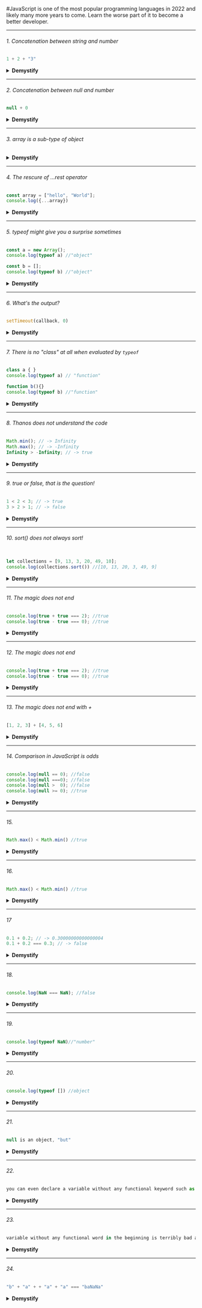 #JavaScript is one of the most popular programming languages in 2022 and likely many more years to come. Learn the worse part of it to become a better developer.

---

###### 1. Concatenation between string and number

```javascript
1 + 2 + "3"
```


<details><summary><b>Demystify</b></summary>
<p>

#### 

33 . First we have 3 as the first + works as a normal mathematical operation and then 3 + "3", the second + plays the role of concatenation.

</p>
</details>

---

###### 2. Concatenation between null and number

```javascript
null + 0
```

<details><summary><b>Demystify</b></summary>
<p>

#### 

It returns 0 because in this operation null is converted to 0.

</p>
</details>

---

###### 3. array is a sub-type of object

<details><summary><b>Demystify</b></summary>
<p>

####

Sure, but looping through an object is a bit different from looping through an array and in this regard [{}, {}], as you might guess, is the best way to construct a huge collection in JavaScript.

</p>
</details>

---

###### 4. The rescure of ...rest operator

```javascript
const array = ["hello", "World"];
console.log({...array})
```

<details><summary><b>Demystify</b></summary>
<p>

You can convert an array to object using ...rest operator. The output will be :

```javascript
[object Object] { 0: "hello", 1: "World" }
```

</p>
</details>

---

###### 5. typeof might give you a surprise sometimes

```javascript
const a = new Array();
console.log(typeof a) //"object"

const b = [];
console.log(typeof b) //"object"
```

<details><summary><b>Demystify</b></summary>
<p>


```javascript
const a = new Array();
console.log(typeof a) //"object"

const b = [];
console.log(typeof b) //"object"
```

The first way to initiate an array is not deemed as a best practice.

</p>
</details>

---

###### 6. What's the output?

```javascript
setTimeout(callback, 0)
```

<details><summary><b>Demystify</b></summary>
<p>

The callback insde the function setTimeout will only be triggered AFTER all synchronous code has been executed, no matter how many mini-second you set here, meaning it does not surely run after 0 second.
</p>
</details>

---

###### 7. There is no "class" at all when evaluated by `typeof`

```javascript
class a { }
console.log(typeof a) // "function"

function b(){}
console.log(typeof b) //"function"
```

<details><summary><b>Demystify</b></summary>
<p>

The long story short: There is no "class" in JavaScript if you use `typeof` operator. But who cares?

</p>
</details>

---

###### 8. Thanos does not understand the code

```javascript
Math.min(); // -> Infinity
Math.max(); // -> -Infinity
Infinity > -Infinity; // -> true
```

<details><summary><b>Demystify</b></summary>
<p>

Note that Math.max() is not the same thing as Number.MAX_VALUE. And hence, as you might see, the following code returns true:

```javascript
Math.min() > Math.max(); //true
```

</p>
</details>

---

###### 9. true or false, that is the question!

```javascript
1 < 2 < 3; // -> true
3 > 2 > 1; // -> false
```

<details><summary><b>Demystify</b></summary>
<p>

As `1 < 2` returns `true` and so `true < 3` also returns `true`. On the second line, `3 > 2` return `true`, but `true > 1` gives us `false`.


</p>
</details>

---

###### 10. sort() does not always sort!

```javascript

let collections = [9, 13, 3, 20, 49, 10];
console.log(collections.sort()) //[10, 13, 20, 3, 49, 9]

```

<details><summary><b>Demystify</b></summary>
<p>

This is not a bug. The native JavaScript method `sort()` converts the list of elements in the array given into strings. It then compares the UTF-16 values and sorts the list based on these UTF-16 values.You might note that the list sorted according to the first digit, so 13 is less than 9 because 1 < 9.

</p>
</details>

---

###### 11. The magic does not end

```javascript
console.log(true + true === 2); //true
console.log(true - true === 0); //true
```

<details><summary><b>Demystify</b></summary>
<p>

Both return true.

But `console.log(true === 1)//` false because here both type and value are taken into account.

</p>
</details>

---

###### 12. The magic does not end

```javascript
console.log(true + true === 2); //true
console.log(true - true === 0); //true
```

<details><summary><b>Demystify</b></summary>
<p>

You might see that the operator == only compares the value while === takes both value and type into consideration.

If you write "10" == 10, then we get true but "10" === 10 returns false.

```javascript
console.log("10" == 10)//true
console.log("10" === 10)//false
```

</p>
</details>

---

###### 13. The magic does not end with +

```javascript
[1, 2, 3] + [4, 5, 6]
```

<details><summary><b>Demystify</b></summary>
<p>

"1,2,34,5,6". When the plus sign (+) is used between two different features/functions in a single context, it might behave quite strangely like above. We know it (+) holds two functions: a mathematical operation and for concatenating string.

</p>
</details>

---

###### 14. Comparison in JavaScript is odds

```javascript
console.log(null == 0); //false
console.log(null ===0); //false
console.log(null >  0); //false
console.log(null >= 0); //true
```

<details><summary><b>Demystify</b></summary>
<p>

silence is golden

</p>
</details>

---

###### 15. 

```javascript
Math.max() < Math.min() //true

```

<details><summary><b>Demystify</b></summary>
<p>

Math.min(number1, number2) and Math.max(number1, number2) allow us to find the smallest and the largest number in a collection, let say.

But if we do not pass any parameter into the function then by default Math.min(); // -> Infinity and Math.max(); // -> -Infinity.

</p>
</details>

---

###### 16. 

```javascript
Math.max() < Math.min() //true

```

<details><summary><b>Demystify</b></summary>
<p>

Math.min(number1, number2) and Math.max(number1, number2) allow us to find the smallest and the largest number in a collection, let say.

But if we do not pass any parameter into the function then by default Math.min(); // -> Infinity and Math.max(); // -> -Infinity.

</p>
</details>

---

###### 17 

```javascript
0.1 + 0.2; // -> 0.30000000000000004
0.1 + 0.2 === 0.3; // -> false

```

<details><summary><b>Demystify</b></summary>
<p>

This one is very famous and the cause rooted in the floating-point math which you might find in any other programming languages, one way or another.

So you should not blame JavaScript for this one

</p>
</details>

---

###### 18. 

```javascript
console.log(NaN === NaN); //false

```

<details><summary><b>Demystify</b></summary>
<p>

The code returns false. So I have nothing to say, just memorize it and avoid any particular bugs caused by.

</p>
</details>

---

###### 19. 

```javascript
console.log(typeof NaN)//"number"

```

<details><summary><b>Demystify</b></summary>
<p>

NaN means "Not a number" but its typeof is "number". Go crazy!!!

</p>
</details>

---

###### 20. 

```javascript
console.log(typeof []) //object

```

<details><summary><b>Demystify</b></summary>
<p>

It is said that array is a sub-type of object in JS. So the code above returns "object".

FYI:
console.log(typeof {})// "object"

How to fix that? Go with Array.isArray(isObjectorArray)
</p>
</details>

---

###### 21. 

```javascript
null is an object, "but"

```

<details><summary><b>Demystify</b></summary>
<p>

Let write some more code:
console.log(typeof null), // "object".
console.log(typeof undefined) // "undefined".

OMG,
console.log(null instanceof Object); // false

</p>
</details>

---

###### 22. 

```javascript
you can even declare a variable without any functional keyword such as "var", "let", or "const".

```

<details><summary><b>Demystify</b></summary>
<p>
So technically there are four ways to declare a variable:

1) no keyword,
2) var (not recommended),
3) const (highly recommended)
4) let (when you want to change the value)

</p>
</details>

---

###### 23. 

```javascript
variable without any functional word in the beginning is terribly bad and "var" keyword is also unfortunately terrible.

```

<details><summary><b>Demystify</b></summary>
<p>
Given the fact that we can re-declare a variable if it has been initially declared with "var". Say,

```javascript
var x = 10;
var x = 12;
console.log(x) //12
```

It is therefore highly recommended not to use "var" in any case.
</p>
</details>

---

###### 24. 

```javascript
"b" + "a" + + "a" + "a" === "baNaNa"

```

<details><summary><b>Demystify</b></summary>
<p>
The code above returns true. Yes hell! "NaN" in the right "baNaNa" simply means "Not a number".

Note that in JS, the plus sign (+) can be used as an operator (for number) and for concatenating (for string).

</p>
</details>
